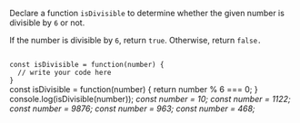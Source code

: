 Declare a function `isDivisible`
to determine whether
the given number
is divisible by `6` or not.

If the number is divisible by `6`, return `true`.
Otherwise, return `false.`

<Editor lang="javascript" type="exercise" testMode="multipleInput">
<code>
const isDivisible = function(number) {
  // write your code here
}
</code>

<solution>
const isDivisible = function(number) {
  return number % 6 === 0;
}
</solution>

<testcases>
<caller>
console.log(isDivisible(number));
</caller>
<testcase>
<i>
const number = 10;
</i>
</testcase>
<testcase>
<i>
const number = 1122;
</i>
</testcase>
<testcase>
<i>
const number = 9876;
</i>
</testcase>
<testcase>
<i>
const number = 963;
</i>
</testcase>
<testcase>
<i>
const number = 468;
</i>
</testcase>
</testcases>
</Editor>